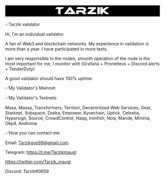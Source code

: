 ![Header](https://github.com/Tarz1k/Tarz1k/blob/main/assets/logo.png)

✅Tarzik validator

Hi, I'm an individual validator.

A fan of Web3 and blockchain networks. My experience in validation is more than a year. I have participated in more tests.

I am very responsible to the nodes, smooth operation of the node is the most important for me, I monitor with (Grafana + Prometeus + Discord alerts + TenderDuty)

A good validator should have 100% uptime

✅My Validator's Mainnet

✅My Validator's Testnets:

Masa, Massa, Transformers, Territori, Decentrilized Web Services, Gear, Starknet, Subspace, Zeeka,  Empower, Kyvechain, Uptick, Celestia, Hypersign, Source, CrowdControl, Haqq, ironfish, Nois, Mande, Minima, Okp4, Androma


✅How you can contact me:

Email: Tarzikgve99@gmail.com

Telegram: https://t.me/Tarzikmaugl

https://twitter.com/Tarzik_maugl

Discord: Tarzik#0659